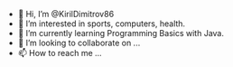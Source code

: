 - 👋 Hi, I’m @KirilDimitrov86
- 👀 I’m interested in sports, computers, health.
- 🌱 I’m currently learning Programming Basics with Java.
- 💞️ I’m looking to collaborate on ...
- 📫 How to reach me ...

<!---
KirilDimitrov86/KirilDimitrov86 is a ✨ special ✨ repository because its `README.md` (this file) appears on your GitHub profile.
You can click the Preview link to take a look at your changes.
--->

